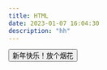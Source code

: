 ```yaml
---
title: HTML
date: 2023-01-07 16:04:30
description: "hh"
---
```


<button onclick="window.location.href= 'wenjiaran.github.io/HTML/fireworks.html'" type="button" id="add">新年快乐！放个烟花</button>